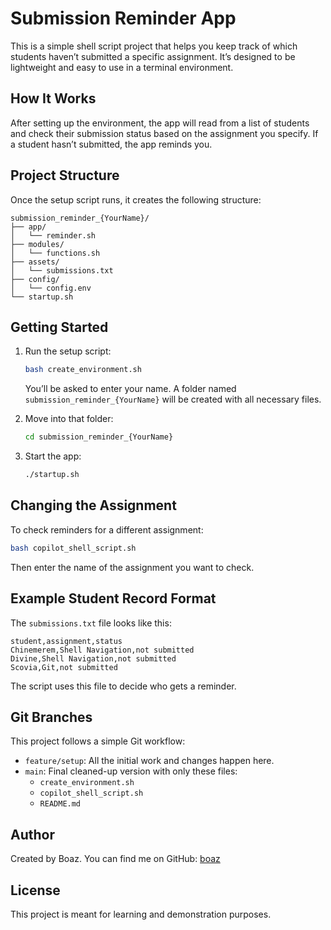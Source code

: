 
# Submission Reminder App

This is a simple shell script project that helps you keep track of which students haven’t submitted a specific assignment. It’s designed to be lightweight and easy to use in a terminal environment.

## How It Works

After setting up the environment, the app will read from a list of students and check their submission status based on the assignment you specify. If a student hasn’t submitted, the app reminds you.

## Project Structure

Once the setup script runs, it creates the following structure:

```
submission_reminder_{YourName}/
├── app/
│   └── reminder.sh
├── modules/
│   └── functions.sh
├── assets/
│   └── submissions.txt
├── config/
│   └── config.env
└── startup.sh
```

## Getting Started

1. Run the setup script:
   ```bash
   bash create_environment.sh
   ```

   You’ll be asked to enter your name. A folder named `submission_reminder_{YourName}` will be created with all necessary files.

2. Move into that folder:
   ```bash
   cd submission_reminder_{YourName}
   ```

3. Start the app:
   ```bash
   ./startup.sh
   ```

## Changing the Assignment

To check reminders for a different assignment:

```bash
bash copilot_shell_script.sh
```

Then enter the name of the assignment you want to check.

## Example Student Record Format

The `submissions.txt` file looks like this:

```
student,assignment,status
Chinemerem,Shell Navigation,not submitted
Divine,Shell Navigation,not submitted
Scovia,Git,not submitted
```

The script uses this file to decide who gets a reminder.

## Git Branches

This project follows a simple Git workflow:

- `feature/setup`: All the initial work and changes happen here.
- `main`: Final cleaned-up version with only these files:
  - `create_environment.sh`
  - `copilot_shell_script.sh`
  - `README.md`

## Author

Created by Boaz. You can find me on GitHub: [boaz](https://github.com/boaz)

## License

This project is meant for learning and demonstration purposes.

